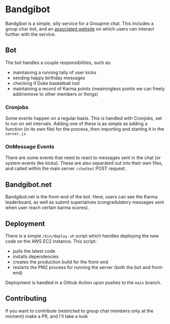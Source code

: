 # Bandgibot

Bandgibot is a simple, silly service for a Groupme chat. This includes a group char bot, and an [associated website](https://bandgibot.net) on which users can interact further with the service.

## Bot

The bot handles a couple responsibilities, such as:

* maintaining a running tally of user kicks
* sending happy birthday messages
* checking if Duke basketball lost
* maintaining a record of Karma points (meainingless points we can freely add/remove to other members or things)

### Cronjobs

Some events happen on a regular basis. This is handled with Cronjobs, set to run on set intervals.
Adding one of these is as simple as adding a function (in its own file) for the process, then importing and starting it in the `server.js`

### OnMessage Events

There are some events that need to react to messages sent in the chat (or system events like kicks). 
These are also separated out into their own files, and called within the main server `/chatbot` POST request.

## Bandgibot.net

Bandgibot.net is the front-end of the bot. Here, users can see the Karma leaderboard, as well as submit superlatives (congradulatory messages sent when user reach certain karma scores).

## Deployment

There is a simple `/bin/deploy.sh` script which handles deploying the new code on the AWS EC2 instance. This script:

* pulls the latest code
* installs dependencies
* creates the production build for the front-end
* restarts the PM2 process for running the server (both the bot and front-end)

Deployment is handled in a Github Action upon pushes to the `main` branch.

## Contributing

If you want to contribute (restricted to group chat members only at the moment) make a PR, and I'll take a look
